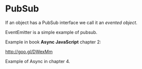 # PubSub

If an object has a PubSub interface we call it an *evented object*.

EventEmitter is a simple example of pubsub.

Example in book **Async JavaScript** chapter 2:

http://goo.gl/DWexMm

Example of Async in chapter 4.